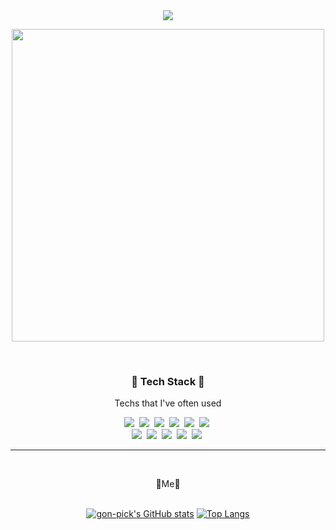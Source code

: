 <div align="center"><img src="https://capsule-render.vercel.app/api?type=waving&color=0:CE9FFC,100:7367F0&height=300&section=header&text=Welcome%20gon-pick&fontColor=ffffff&fontSize=70&" /></div>

<p align="center"> <img width=500px height=500px src="https://cdn.pixabay.com/photo/2013/07/12/15/55/penguin-150563_960_720.png"/> </p>
<br />


<h3 align="center">🎈 Tech Stack 🎈</h3>
<p align="center"> Techs that I've often used </p>

<p align="center">
<img src="https://img.shields.io/badge/Java-37C3C3?style=flat-square&logo=Java&logoColor=white"/></a>&nbsp
<img src="https://img.shields.io/badge/Python-1E82FF?style=flat-square&logo=Python&logoColor=white"/></a>&nbsp
<img src="https://img.shields.io/badge/Spring-80E12A?style=flat-square&logo=Spring&logoColor=white"/></a>&nbsp
<img src="https://img.shields.io/badge/Oracle-FF5A5A?style=flat-square&logo=Oracle&logoColor=white"/></a>&nbsp
<img src="https://img.shields.io/badge/Mysql-ffcc00?style=flat-square&logo=Mysql&logoColor=white"/></a>&nbsp
<img src="https://img.shields.io/badge/Docker-3766AB?style=flat-square&logo=Docker&logoColor=white"/></a>&nbsp
<br />
<img src="https://img.shields.io/badge/HTML-FF69B4?style=flat-square&logo=HTML5&logoColor=white"/></a>&nbsp
<img src="https://img.shields.io/badge/CSS3-0064CD?style=flat-square&logo=CSS3&logoColor=white"/></a>&nbsp
<img src="https://img.shields.io/badge/Javascript-FFAF00?style=flat-square&logo=Javascript&logoColor=white"/></a>&nbsp
<img src="https://img.shields.io/badge/Jquery-13C7A3?style=flat-square&logo=Jquery&logoColor=white"/></a>&nbsp
<img src="https://img.shields.io/badge/React-00E1FF?style=flat-square&logo=React&logoColor=white"/></a>&nbsp

</p>
<hr /><br>

<p align="center">
🤟Me🤟<br><br>
</p>

<div align="center">

[![gon-pick's GitHub stats](https://github-readme-stats.vercel.app/api?username=gon-pick&title_color=FFD228&show_icons=true&theme=radical)](https://github.com/gon-pick/github-readme-stats)
[![Top Langs](https://github-readme-stats.vercel.app/api/top-langs/?username=gon-pick&layout=compact)](https://github.com/gon-pick/github-readme-stats)
  
</div>
 





<!--
**gon-pick/gon-pick** is a ✨ _special_ ✨ repository because its `README.md` (this file) appears on your GitHub profile.

Here are some ideas to get you started:

- 🔭 I’m currently working on ...
- 🌱 I’m currently learning ...
- 👯 I’m looking to collaborate on ...
- 🤔 I’m looking for help with ...
- 💬 Ask me about ...
- 📫 How to reach me: ...
- 😄 Pronouns: ...
- ⚡ Fun fact: ...
-->
